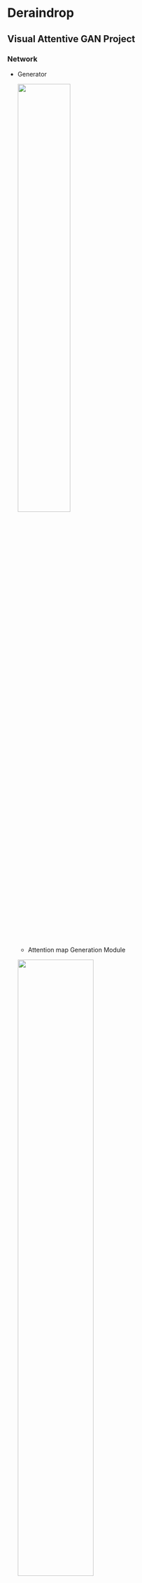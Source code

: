 # Deraindrop

## Visual Attentive GAN Project
### Network
- Generator

  <img src="https://user-images.githubusercontent.com/74402562/118164824-7eab1980-b45e-11eb-9b0e-beab280f1db1.png" width="50%" height="50%"></img>

  * Attention map Generation Module    

  <img src="https://user-images.githubusercontent.com/74402562/118443035-61a86c00-b726-11eb-93aa-389e755347d1.png" width="60%" height="60%"></img>

  * Autoencoder - Raindrop Free Generation Module     

  <img src="https://user-images.githubusercontent.com/74402562/118352291-9e942780-b59b-11eb-85ce-ed0ce45f5511.png" width="80%" height="80%"></img>

    <img src="https://user-images.githubusercontent.com/74402562/118352288-9d62fa80-b59b-11eb-8dbe-3c145074c484.png" width="50%" height="50%"></img>
    <img src="https://user-images.githubusercontent.com/74402562/118352290-9e942780-b59b-11eb-85a6-e55ab8c52ad9.png" width="50%" height="50%"></img>
  
- Discriminator

<img src="https://user-images.githubusercontent.com/74402562/118443040-62410280-b726-11eb-9a98-e1587be946ff.png" width="80%" height="80%"></img>
<img src="https://user-images.githubusercontent.com/74402562/118443043-640ac600-b726-11eb-9823-bea25a943c68.png" width="30%" height="30%"></img>

------------------------------------
### Result

- PSNR : 34.01  , SSIM : 0.9756    
<img src="https://user-images.githubusercontent.com/74402562/119158025-bd5d5700-ba90-11eb-834f-ec3d469c3d91.png" width="60%" height="60%"></img>

- PSNR : 30.96  , SSIM : 0.9546   
<img src="https://user-images.githubusercontent.com/74402562/119158038-bf271a80-ba90-11eb-9122-60516c607ab2.png" width="60%" height="60%"></img>

- PSNR : 31.12  , SSIM : 0.9589   
<img src="https://user-images.githubusercontent.com/74402562/119158032-be8e8400-ba90-11eb-91a1-2467fafa7470.png" width="60%" height="60%"></img>

- PSNR : 32.39  , SSIM : 0.9631   
<img src="https://user-images.githubusercontent.com/74402562/119158040-bf271a80-ba90-11eb-86bb-0a120216b4f2.png" width="60%" height="60%"></img>

- PSNR : 32.74  , SSIM : 0.9649   
<img src="https://user-images.githubusercontent.com/74402562/119158033-be8e8400-ba90-11eb-9d03-83a7e6df7960.png" width="60%" height="60%"></img>

- PSNR : 34.60  , SSIM : 0.9762   
<img src="https://user-images.githubusercontent.com/74402562/119158043-bfbfb100-ba90-11eb-9f5f-cea72b727fea.png" width="60%" height="60%"></img>

---------------------------
### Result of Object Detection
<img src="https://user-images.githubusercontent.com/74402562/117578056-7e8ddf80-b127-11eb-9cb4-a5bca46e6b91.png" width="40%" height="40%"></img>

<img src="https://user-images.githubusercontent.com/74402562/117578057-80f03980-b127-11eb-8fca-39e23c05ed17.png" width="40%" height="40%"></img>

-----------------------------
### References

- LSGAN : https://arxiv.org/pdf/1611.04076.pdf
- SRGAN : https://arxiv.org/pdf/1609.04802.pdf
- RCAN(Image Super-Resolution Using Very Deep Residual Channel Attention Networks) : https://arxiv.org/pdf/1807.02758.pdf
- pix2pix : https://arxiv.org/pdf/1611.07004.pdf
- Neural style transfer : https://arxiv.org/pdf/1508.06576v2.pdf
- Loss Functions for Image Restoration with Neural Networks : https://arxiv.org/pdf/1511.08861.pdf

